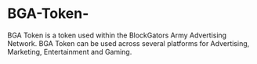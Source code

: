 # BGA-Token-
BGA Token is a token used within the BlockGators Army Advertising Network. BGA Token can be used across several platforms for Advertising, Marketing, Entertainment and Gaming.
